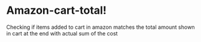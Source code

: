 # Amazon-cart-total!
Checking if items added to cart in amazon matches the total amount shown in cart at the end with actual sum of the cost

